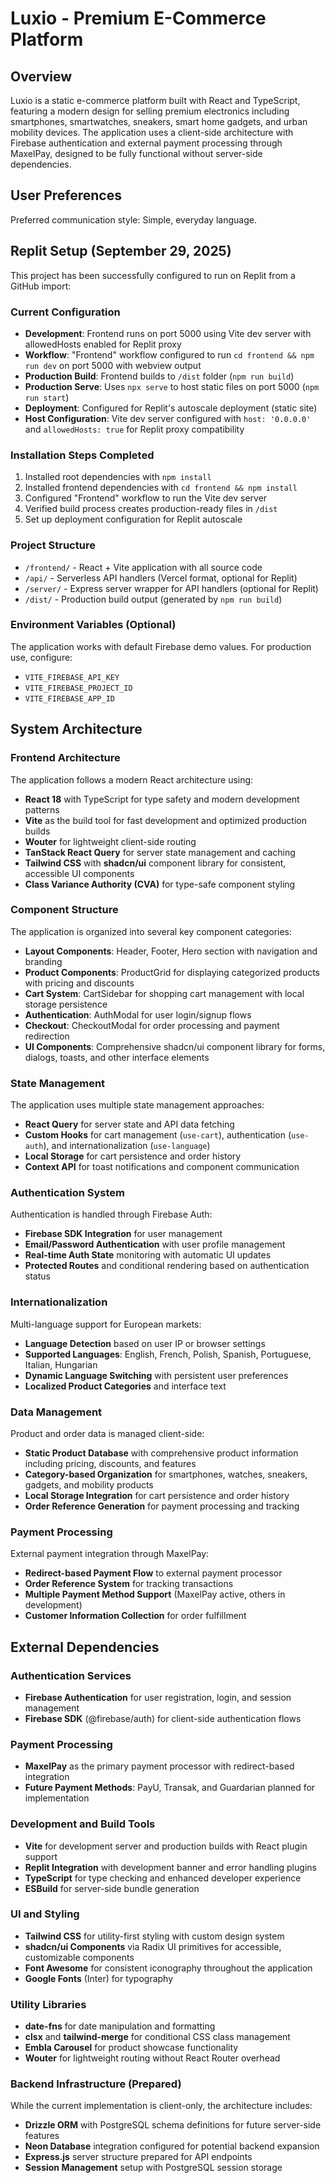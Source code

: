 # Luxio - Premium E-Commerce Platform

## Overview

Luxio is a static e-commerce platform built with React and TypeScript, featuring a modern design for selling premium electronics including smartphones, smartwatches, sneakers, smart home gadgets, and urban mobility devices. The application uses a client-side architecture with Firebase authentication and external payment processing through MaxelPay, designed to be fully functional without server-side dependencies.

## User Preferences

Preferred communication style: Simple, everyday language.

## Replit Setup (September 29, 2025)

This project has been successfully configured to run on Replit from a GitHub import:

### Current Configuration
- **Development**: Frontend runs on port 5000 using Vite dev server with allowedHosts enabled for Replit proxy
- **Workflow**: "Frontend" workflow configured to run `cd frontend && npm run dev` on port 5000 with webview output
- **Production Build**: Frontend builds to `/dist` folder (`npm run build`)
- **Production Serve**: Uses `npx serve` to host static files on port 5000 (`npm run start`)
- **Deployment**: Configured for Replit's autoscale deployment (static site)
- **Host Configuration**: Vite dev server configured with `host: '0.0.0.0'` and `allowedHosts: true` for Replit proxy compatibility

### Installation Steps Completed
1. Installed root dependencies with `npm install`
2. Installed frontend dependencies with `cd frontend && npm install`
3. Configured "Frontend" workflow to run the Vite dev server
4. Verified build process creates production-ready files in `/dist`
5. Set up deployment configuration for Replit autoscale

### Project Structure
- `/frontend/` - React + Vite application with all source code
- `/api/` - Serverless API handlers (Vercel format, optional for Replit)
- `/server/` - Express server wrapper for API handlers (optional for Replit)
- `/dist/` - Production build output (generated by `npm run build`)

### Environment Variables (Optional)
The application works with default Firebase demo values. For production use, configure:
- `VITE_FIREBASE_API_KEY`
- `VITE_FIREBASE_PROJECT_ID`
- `VITE_FIREBASE_APP_ID`

## System Architecture

### Frontend Architecture
The application follows a modern React architecture using:
- **React 18** with TypeScript for type safety and modern development patterns
- **Vite** as the build tool for fast development and optimized production builds
- **Wouter** for lightweight client-side routing
- **TanStack React Query** for server state management and caching
- **Tailwind CSS** with **shadcn/ui** component library for consistent, accessible UI components
- **Class Variance Authority (CVA)** for type-safe component styling

### Component Structure
The application is organized into several key component categories:
- **Layout Components**: Header, Footer, Hero section with navigation and branding
- **Product Components**: ProductGrid for displaying categorized products with pricing and discounts
- **Cart System**: CartSidebar for shopping cart management with local storage persistence
- **Authentication**: AuthModal for user login/signup flows
- **Checkout**: CheckoutModal for order processing and payment redirection
- **UI Components**: Comprehensive shadcn/ui component library for forms, dialogs, toasts, and other interface elements

### State Management
The application uses multiple state management approaches:
- **React Query** for server state and API data fetching
- **Custom Hooks** for cart management (`use-cart`), authentication (`use-auth`), and internationalization (`use-language`)
- **Local Storage** for cart persistence and order history
- **Context API** for toast notifications and component communication

### Authentication System
Authentication is handled through Firebase Auth:
- **Firebase SDK Integration** for user management
- **Email/Password Authentication** with user profile management
- **Real-time Auth State** monitoring with automatic UI updates
- **Protected Routes** and conditional rendering based on authentication status

### Internationalization
Multi-language support for European markets:
- **Language Detection** based on user IP or browser settings
- **Supported Languages**: English, French, Polish, Spanish, Portuguese, Italian, Hungarian
- **Dynamic Language Switching** with persistent user preferences
- **Localized Product Categories** and interface text

### Data Management
Product and order data is managed client-side:
- **Static Product Database** with comprehensive product information including pricing, discounts, and features
- **Category-based Organization** for smartphones, watches, sneakers, gadgets, and mobility products
- **Local Storage Integration** for cart persistence and order history
- **Order Reference Generation** for payment processing and tracking

### Payment Processing
External payment integration through MaxelPay:
- **Redirect-based Payment Flow** to external payment processor
- **Order Reference System** for tracking transactions
- **Multiple Payment Method Support** (MaxelPay active, others in development)
- **Customer Information Collection** for order fulfillment

## External Dependencies

### Authentication Services
- **Firebase Authentication** for user registration, login, and session management
- **Firebase SDK** (@firebase/auth) for client-side authentication flows

### Payment Processing
- **MaxelPay** as the primary payment processor with redirect-based integration
- **Future Payment Methods**: PayU, Transak, and Guardarian planned for implementation

### Development and Build Tools
- **Vite** for development server and production builds with React plugin support
- **Replit Integration** with development banner and error handling plugins
- **TypeScript** for type checking and enhanced developer experience
- **ESBuild** for server-side bundle generation

### UI and Styling
- **Tailwind CSS** for utility-first styling with custom design system
- **shadcn/ui Components** via Radix UI primitives for accessible, customizable components
- **Font Awesome** for consistent iconography throughout the application
- **Google Fonts** (Inter) for typography

### Utility Libraries
- **date-fns** for date manipulation and formatting
- **clsx** and **tailwind-merge** for conditional CSS class management
- **Embla Carousel** for product showcase functionality
- **Wouter** for lightweight routing without React Router overhead

### Backend Infrastructure (Prepared)
While the current implementation is client-only, the architecture includes:
- **Drizzle ORM** with PostgreSQL schema definitions for future server-side features
- **Neon Database** integration configured for potential backend expansion
- **Express.js** server structure prepared for API endpoints
- **Session Management** setup with PostgreSQL session storage